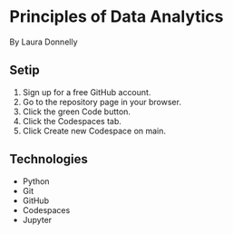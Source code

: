 # Principles of Data Analytics

By Laura Donnelly

## Setip

1. Sign up for a free GitHub account.
2. Go to the repository page in your browser.
3. Click the green Code button.
4. Click the Codespaces tab.
5. Click Create new Codespace on main. 

## Technologies

- Python
- Git
- GitHub
- Codespaces
- Jupyter
